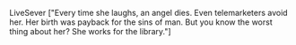 LiveSever
["Every time she laughs, an angel dies. Even telemarketers avoid her. Her birth was payback for the sins of man. But you know the worst thing about her? She works for the library."]